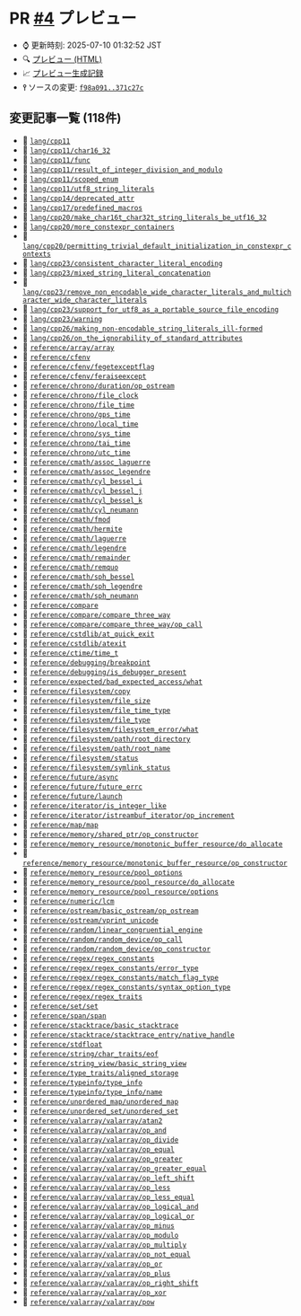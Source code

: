 # PR [\#4](https://github.com/akinomyoga/cpprefjp-site/pull/4) プレビュー
- &#x231a; 更新時刻: 2025-07-10 01:32:52 JST
- &#x1f50d; [プレビュー (HTML)](https://akinomyoga.github.io/cpprefjp-site/gen/pull/4)
- &#x1f4c8; [プレビュー生成記録](https://github.com/akinomyoga/cpprefjp-site/actions?query=event%3Apull_request_target+branch%3Apreview_link.test)
- **&#x2AEF;** ソースの変更: [`f98a091..371c27c`](https://github.com/akinomyoga/cpprefjp-site/compare/f98a09146e20e2bfe7cb8d63ec2a04348105a480..371c27cd5d04fba74385a504e742f66fa3ea1197)

## 変更記事一覧 (118件)

- &#x1f4dd; [`lang/cpp11`](https://akinomyoga.github.io/cpprefjp-site/gen/pull/4/lang/cpp11.html)
- &#x1f4dd; [`lang/cpp11/char16_32`](https://akinomyoga.github.io/cpprefjp-site/gen/pull/4/lang/cpp11/char16_32.html)
- &#x1f4dd; [`lang/cpp11/func`](https://akinomyoga.github.io/cpprefjp-site/gen/pull/4/lang/cpp11/func.html)
- &#x1f4dd; [`lang/cpp11/result_of_integer_division_and_modulo`](https://akinomyoga.github.io/cpprefjp-site/gen/pull/4/lang/cpp11/result_of_integer_division_and_modulo.html)
- &#x1f4dd; [`lang/cpp11/scoped_enum`](https://akinomyoga.github.io/cpprefjp-site/gen/pull/4/lang/cpp11/scoped_enum.html)
- &#x1f4dd; [`lang/cpp11/utf8_string_literals`](https://akinomyoga.github.io/cpprefjp-site/gen/pull/4/lang/cpp11/utf8_string_literals.html)
- &#x1f4dd; [`lang/cpp14/deprecated_attr`](https://akinomyoga.github.io/cpprefjp-site/gen/pull/4/lang/cpp14/deprecated_attr.html)
- &#x1f4dd; [`lang/cpp17/predefined_macros`](https://akinomyoga.github.io/cpprefjp-site/gen/pull/4/lang/cpp17/predefined_macros.html)
- &#x1f4dd; [`lang/cpp20/make_char16t_char32t_string_literals_be_utf16_32`](https://akinomyoga.github.io/cpprefjp-site/gen/pull/4/lang/cpp20/make_char16t_char32t_string_literals_be_utf16_32.html)
- &#x1f4dd; [`lang/cpp20/more_constexpr_containers`](https://akinomyoga.github.io/cpprefjp-site/gen/pull/4/lang/cpp20/more_constexpr_containers.html)
- &#x1f4dd; [`lang/cpp20/permitting_trivial_default_initialization_in_constexpr_contexts`](https://akinomyoga.github.io/cpprefjp-site/gen/pull/4/lang/cpp20/permitting_trivial_default_initialization_in_constexpr_contexts.html)
- &#x1f4dd; [`lang/cpp23/consistent_character_literal_encoding`](https://akinomyoga.github.io/cpprefjp-site/gen/pull/4/lang/cpp23/consistent_character_literal_encoding.html)
- &#x1f4dd; [`lang/cpp23/mixed_string_literal_concatenation`](https://akinomyoga.github.io/cpprefjp-site/gen/pull/4/lang/cpp23/mixed_string_literal_concatenation.html)
- &#x1f4dd; [`lang/cpp23/remove_non_encodable_wide_character_literals_and_multicharacter_wide_character_literals`](https://akinomyoga.github.io/cpprefjp-site/gen/pull/4/lang/cpp23/remove_non_encodable_wide_character_literals_and_multicharacter_wide_character_literals.html)
- &#x1f4dd; [`lang/cpp23/support_for_utf8_as_a_portable_source_file_encoding`](https://akinomyoga.github.io/cpprefjp-site/gen/pull/4/lang/cpp23/support_for_utf8_as_a_portable_source_file_encoding.html)
- &#x1f4dd; [`lang/cpp23/warning`](https://akinomyoga.github.io/cpprefjp-site/gen/pull/4/lang/cpp23/warning.html)
- &#x1f4dd; [`lang/cpp26/making_non-encodable_string_literals_ill-formed`](https://akinomyoga.github.io/cpprefjp-site/gen/pull/4/lang/cpp26/making_non-encodable_string_literals_ill-formed.html)
- &#x1f4dd; [`lang/cpp26/on_the_ignorability_of_standard_attributes`](https://akinomyoga.github.io/cpprefjp-site/gen/pull/4/lang/cpp26/on_the_ignorability_of_standard_attributes.html)
- &#x1f4dd; [`reference/array/array`](https://akinomyoga.github.io/cpprefjp-site/gen/pull/4/reference/array/array.html)
- &#x1f4dd; [`reference/cfenv`](https://akinomyoga.github.io/cpprefjp-site/gen/pull/4/reference/cfenv.html)
- &#x1f4dd; [`reference/cfenv/fegetexceptflag`](https://akinomyoga.github.io/cpprefjp-site/gen/pull/4/reference/cfenv/fegetexceptflag.html)
- &#x1f4dd; [`reference/cfenv/feraiseexcept`](https://akinomyoga.github.io/cpprefjp-site/gen/pull/4/reference/cfenv/feraiseexcept.html)
- &#x1f4dd; [`reference/chrono/duration/op_ostream`](https://akinomyoga.github.io/cpprefjp-site/gen/pull/4/reference/chrono/duration/op_ostream.html)
- &#x1f4dd; [`reference/chrono/file_clock`](https://akinomyoga.github.io/cpprefjp-site/gen/pull/4/reference/chrono/file_clock.html)
- &#x1f4dd; [`reference/chrono/file_time`](https://akinomyoga.github.io/cpprefjp-site/gen/pull/4/reference/chrono/file_time.html)
- &#x1f4dd; [`reference/chrono/gps_time`](https://akinomyoga.github.io/cpprefjp-site/gen/pull/4/reference/chrono/gps_time.html)
- &#x1f4dd; [`reference/chrono/local_time`](https://akinomyoga.github.io/cpprefjp-site/gen/pull/4/reference/chrono/local_time.html)
- &#x1f4dd; [`reference/chrono/sys_time`](https://akinomyoga.github.io/cpprefjp-site/gen/pull/4/reference/chrono/sys_time.html)
- &#x1f4dd; [`reference/chrono/tai_time`](https://akinomyoga.github.io/cpprefjp-site/gen/pull/4/reference/chrono/tai_time.html)
- &#x1f4dd; [`reference/chrono/utc_time`](https://akinomyoga.github.io/cpprefjp-site/gen/pull/4/reference/chrono/utc_time.html)
- &#x1f4dd; [`reference/cmath/assoc_laguerre`](https://akinomyoga.github.io/cpprefjp-site/gen/pull/4/reference/cmath/assoc_laguerre.html)
- &#x1f4dd; [`reference/cmath/assoc_legendre`](https://akinomyoga.github.io/cpprefjp-site/gen/pull/4/reference/cmath/assoc_legendre.html)
- &#x1f4dd; [`reference/cmath/cyl_bessel_i`](https://akinomyoga.github.io/cpprefjp-site/gen/pull/4/reference/cmath/cyl_bessel_i.html)
- &#x1f4dd; [`reference/cmath/cyl_bessel_j`](https://akinomyoga.github.io/cpprefjp-site/gen/pull/4/reference/cmath/cyl_bessel_j.html)
- &#x1f4dd; [`reference/cmath/cyl_bessel_k`](https://akinomyoga.github.io/cpprefjp-site/gen/pull/4/reference/cmath/cyl_bessel_k.html)
- &#x1f4dd; [`reference/cmath/cyl_neumann`](https://akinomyoga.github.io/cpprefjp-site/gen/pull/4/reference/cmath/cyl_neumann.html)
- &#x1f4dd; [`reference/cmath/fmod`](https://akinomyoga.github.io/cpprefjp-site/gen/pull/4/reference/cmath/fmod.html)
- &#x1f4dd; [`reference/cmath/hermite`](https://akinomyoga.github.io/cpprefjp-site/gen/pull/4/reference/cmath/hermite.html)
- &#x1f4dd; [`reference/cmath/laguerre`](https://akinomyoga.github.io/cpprefjp-site/gen/pull/4/reference/cmath/laguerre.html)
- &#x1f4dd; [`reference/cmath/legendre`](https://akinomyoga.github.io/cpprefjp-site/gen/pull/4/reference/cmath/legendre.html)
- &#x1f4dd; [`reference/cmath/remainder`](https://akinomyoga.github.io/cpprefjp-site/gen/pull/4/reference/cmath/remainder.html)
- &#x1f4dd; [`reference/cmath/remquo`](https://akinomyoga.github.io/cpprefjp-site/gen/pull/4/reference/cmath/remquo.html)
- &#x1f4dd; [`reference/cmath/sph_bessel`](https://akinomyoga.github.io/cpprefjp-site/gen/pull/4/reference/cmath/sph_bessel.html)
- &#x1f4dd; [`reference/cmath/sph_legendre`](https://akinomyoga.github.io/cpprefjp-site/gen/pull/4/reference/cmath/sph_legendre.html)
- &#x1f4dd; [`reference/cmath/sph_neumann`](https://akinomyoga.github.io/cpprefjp-site/gen/pull/4/reference/cmath/sph_neumann.html)
- &#x1f4dd; [`reference/compare`](https://akinomyoga.github.io/cpprefjp-site/gen/pull/4/reference/compare.html)
- &#x1f4dd; [`reference/compare/compare_three_way`](https://akinomyoga.github.io/cpprefjp-site/gen/pull/4/reference/compare/compare_three_way.html)
- &#x1f4dd; [`reference/compare/compare_three_way/op_call`](https://akinomyoga.github.io/cpprefjp-site/gen/pull/4/reference/compare/compare_three_way/op_call.html)
- &#x1f4dd; [`reference/cstdlib/at_quick_exit`](https://akinomyoga.github.io/cpprefjp-site/gen/pull/4/reference/cstdlib/at_quick_exit.html)
- &#x1f4dd; [`reference/cstdlib/atexit`](https://akinomyoga.github.io/cpprefjp-site/gen/pull/4/reference/cstdlib/atexit.html)
- &#x1f4dd; [`reference/ctime/time_t`](https://akinomyoga.github.io/cpprefjp-site/gen/pull/4/reference/ctime/time_t.html)
- &#x1f4dd; [`reference/debugging/breakpoint`](https://akinomyoga.github.io/cpprefjp-site/gen/pull/4/reference/debugging/breakpoint.html)
- &#x1f4dd; [`reference/debugging/is_debugger_present`](https://akinomyoga.github.io/cpprefjp-site/gen/pull/4/reference/debugging/is_debugger_present.html)
- &#x1f4dd; [`reference/expected/bad_expected_access/what`](https://akinomyoga.github.io/cpprefjp-site/gen/pull/4/reference/expected/bad_expected_access/what.html)
- &#x1f4dd; [`reference/filesystem/copy`](https://akinomyoga.github.io/cpprefjp-site/gen/pull/4/reference/filesystem/copy.html)
- &#x1f4dd; [`reference/filesystem/file_size`](https://akinomyoga.github.io/cpprefjp-site/gen/pull/4/reference/filesystem/file_size.html)
- &#x1f4dd; [`reference/filesystem/file_time_type`](https://akinomyoga.github.io/cpprefjp-site/gen/pull/4/reference/filesystem/file_time_type.html)
- &#x1f4dd; [`reference/filesystem/file_type`](https://akinomyoga.github.io/cpprefjp-site/gen/pull/4/reference/filesystem/file_type.html)
- &#x1f4dd; [`reference/filesystem/filesystem_error/what`](https://akinomyoga.github.io/cpprefjp-site/gen/pull/4/reference/filesystem/filesystem_error/what.html)
- &#x1f4dd; [`reference/filesystem/path/root_directory`](https://akinomyoga.github.io/cpprefjp-site/gen/pull/4/reference/filesystem/path/root_directory.html)
- &#x1f4dd; [`reference/filesystem/path/root_name`](https://akinomyoga.github.io/cpprefjp-site/gen/pull/4/reference/filesystem/path/root_name.html)
- &#x1f4dd; [`reference/filesystem/status`](https://akinomyoga.github.io/cpprefjp-site/gen/pull/4/reference/filesystem/status.html)
- &#x1f4dd; [`reference/filesystem/symlink_status`](https://akinomyoga.github.io/cpprefjp-site/gen/pull/4/reference/filesystem/symlink_status.html)
- &#x1f4dd; [`reference/future/async`](https://akinomyoga.github.io/cpprefjp-site/gen/pull/4/reference/future/async.html)
- &#x1f4dd; [`reference/future/future_errc`](https://akinomyoga.github.io/cpprefjp-site/gen/pull/4/reference/future/future_errc.html)
- &#x1f4dd; [`reference/future/launch`](https://akinomyoga.github.io/cpprefjp-site/gen/pull/4/reference/future/launch.html)
- &#x1f4dd; [`reference/iterator/is_integer_like`](https://akinomyoga.github.io/cpprefjp-site/gen/pull/4/reference/iterator/is_integer_like.html)
- &#x1f4dd; [`reference/iterator/istreambuf_iterator/op_increment`](https://akinomyoga.github.io/cpprefjp-site/gen/pull/4/reference/iterator/istreambuf_iterator/op_increment.html)
- &#x1f4dd; [`reference/map/map`](https://akinomyoga.github.io/cpprefjp-site/gen/pull/4/reference/map/map.html)
- &#x1f4dd; [`reference/memory/shared_ptr/op_constructor`](https://akinomyoga.github.io/cpprefjp-site/gen/pull/4/reference/memory/shared_ptr/op_constructor.html)
- &#x1f4dd; [`reference/memory_resource/monotonic_buffer_resource/do_allocate`](https://akinomyoga.github.io/cpprefjp-site/gen/pull/4/reference/memory_resource/monotonic_buffer_resource/do_allocate.html)
- &#x1f4dd; [`reference/memory_resource/monotonic_buffer_resource/op_constructor`](https://akinomyoga.github.io/cpprefjp-site/gen/pull/4/reference/memory_resource/monotonic_buffer_resource/op_constructor.html)
- &#x1f4dd; [`reference/memory_resource/pool_options`](https://akinomyoga.github.io/cpprefjp-site/gen/pull/4/reference/memory_resource/pool_options.html)
- &#x1f4dd; [`reference/memory_resource/pool_resource/do_allocate`](https://akinomyoga.github.io/cpprefjp-site/gen/pull/4/reference/memory_resource/pool_resource/do_allocate.html)
- &#x1f4dd; [`reference/memory_resource/pool_resource/options`](https://akinomyoga.github.io/cpprefjp-site/gen/pull/4/reference/memory_resource/pool_resource/options.html)
- &#x1f4dd; [`reference/numeric/lcm`](https://akinomyoga.github.io/cpprefjp-site/gen/pull/4/reference/numeric/lcm.html)
- &#x1f4dd; [`reference/ostream/basic_ostream/op_ostream`](https://akinomyoga.github.io/cpprefjp-site/gen/pull/4/reference/ostream/basic_ostream/op_ostream.html)
- &#x1f4dd; [`reference/ostream/vprint_unicode`](https://akinomyoga.github.io/cpprefjp-site/gen/pull/4/reference/ostream/vprint_unicode.html)
- &#x1f4dd; [`reference/random/linear_congruential_engine`](https://akinomyoga.github.io/cpprefjp-site/gen/pull/4/reference/random/linear_congruential_engine.html)
- &#x1f4dd; [`reference/random/random_device/op_call`](https://akinomyoga.github.io/cpprefjp-site/gen/pull/4/reference/random/random_device/op_call.html)
- &#x1f4dd; [`reference/random/random_device/op_constructor`](https://akinomyoga.github.io/cpprefjp-site/gen/pull/4/reference/random/random_device/op_constructor.html)
- &#x1f4dd; [`reference/regex/regex_constants`](https://akinomyoga.github.io/cpprefjp-site/gen/pull/4/reference/regex/regex_constants.html)
- &#x1f4dd; [`reference/regex/regex_constants/error_type`](https://akinomyoga.github.io/cpprefjp-site/gen/pull/4/reference/regex/regex_constants/error_type.html)
- &#x1f4dd; [`reference/regex/regex_constants/match_flag_type`](https://akinomyoga.github.io/cpprefjp-site/gen/pull/4/reference/regex/regex_constants/match_flag_type.html)
- &#x1f4dd; [`reference/regex/regex_constants/syntax_option_type`](https://akinomyoga.github.io/cpprefjp-site/gen/pull/4/reference/regex/regex_constants/syntax_option_type.html)
- &#x1f4dd; [`reference/regex/regex_traits`](https://akinomyoga.github.io/cpprefjp-site/gen/pull/4/reference/regex/regex_traits.html)
- &#x1f4dd; [`reference/set/set`](https://akinomyoga.github.io/cpprefjp-site/gen/pull/4/reference/set/set.html)
- &#x1f4dd; [`reference/span/span`](https://akinomyoga.github.io/cpprefjp-site/gen/pull/4/reference/span/span.html)
- &#x1f4dd; [`reference/stacktrace/basic_stacktrace`](https://akinomyoga.github.io/cpprefjp-site/gen/pull/4/reference/stacktrace/basic_stacktrace.html)
- &#x1f4dd; [`reference/stacktrace/stacktrace_entry/native_handle`](https://akinomyoga.github.io/cpprefjp-site/gen/pull/4/reference/stacktrace/stacktrace_entry/native_handle.html)
- &#x1f4dd; [`reference/stdfloat`](https://akinomyoga.github.io/cpprefjp-site/gen/pull/4/reference/stdfloat.html)
- &#x1f4dd; [`reference/string/char_traits/eof`](https://akinomyoga.github.io/cpprefjp-site/gen/pull/4/reference/string/char_traits/eof.html)
- &#x1f4dd; [`reference/string_view/basic_string_view`](https://akinomyoga.github.io/cpprefjp-site/gen/pull/4/reference/string_view/basic_string_view.html)
- &#x1f4dd; [`reference/type_traits/aligned_storage`](https://akinomyoga.github.io/cpprefjp-site/gen/pull/4/reference/type_traits/aligned_storage.html)
- &#x1f4dd; [`reference/typeinfo/type_info`](https://akinomyoga.github.io/cpprefjp-site/gen/pull/4/reference/typeinfo/type_info.html)
- &#x1f4dd; [`reference/typeinfo/type_info/name`](https://akinomyoga.github.io/cpprefjp-site/gen/pull/4/reference/typeinfo/type_info/name.html)
- &#x1f4dd; [`reference/unordered_map/unordered_map`](https://akinomyoga.github.io/cpprefjp-site/gen/pull/4/reference/unordered_map/unordered_map.html)
- &#x1f4dd; [`reference/unordered_set/unordered_set`](https://akinomyoga.github.io/cpprefjp-site/gen/pull/4/reference/unordered_set/unordered_set.html)
- &#x1f4dd; [`reference/valarray/valarray/atan2`](https://akinomyoga.github.io/cpprefjp-site/gen/pull/4/reference/valarray/valarray/atan2.html)
- &#x1f4dd; [`reference/valarray/valarray/op_and`](https://akinomyoga.github.io/cpprefjp-site/gen/pull/4/reference/valarray/valarray/op_and.html)
- &#x1f4dd; [`reference/valarray/valarray/op_divide`](https://akinomyoga.github.io/cpprefjp-site/gen/pull/4/reference/valarray/valarray/op_divide.html)
- &#x1f4dd; [`reference/valarray/valarray/op_equal`](https://akinomyoga.github.io/cpprefjp-site/gen/pull/4/reference/valarray/valarray/op_equal.html)
- &#x1f4dd; [`reference/valarray/valarray/op_greater`](https://akinomyoga.github.io/cpprefjp-site/gen/pull/4/reference/valarray/valarray/op_greater.html)
- &#x1f4dd; [`reference/valarray/valarray/op_greater_equal`](https://akinomyoga.github.io/cpprefjp-site/gen/pull/4/reference/valarray/valarray/op_greater_equal.html)
- &#x1f4dd; [`reference/valarray/valarray/op_left_shift`](https://akinomyoga.github.io/cpprefjp-site/gen/pull/4/reference/valarray/valarray/op_left_shift.html)
- &#x1f4dd; [`reference/valarray/valarray/op_less`](https://akinomyoga.github.io/cpprefjp-site/gen/pull/4/reference/valarray/valarray/op_less.html)
- &#x1f4dd; [`reference/valarray/valarray/op_less_equal`](https://akinomyoga.github.io/cpprefjp-site/gen/pull/4/reference/valarray/valarray/op_less_equal.html)
- &#x1f4dd; [`reference/valarray/valarray/op_logical_and`](https://akinomyoga.github.io/cpprefjp-site/gen/pull/4/reference/valarray/valarray/op_logical_and.html)
- &#x1f4dd; [`reference/valarray/valarray/op_logical_or`](https://akinomyoga.github.io/cpprefjp-site/gen/pull/4/reference/valarray/valarray/op_logical_or.html)
- &#x1f4dd; [`reference/valarray/valarray/op_minus`](https://akinomyoga.github.io/cpprefjp-site/gen/pull/4/reference/valarray/valarray/op_minus.html)
- &#x1f4dd; [`reference/valarray/valarray/op_modulo`](https://akinomyoga.github.io/cpprefjp-site/gen/pull/4/reference/valarray/valarray/op_modulo.html)
- &#x1f4dd; [`reference/valarray/valarray/op_multiply`](https://akinomyoga.github.io/cpprefjp-site/gen/pull/4/reference/valarray/valarray/op_multiply.html)
- &#x1f4dd; [`reference/valarray/valarray/op_not_equal`](https://akinomyoga.github.io/cpprefjp-site/gen/pull/4/reference/valarray/valarray/op_not_equal.html)
- &#x1f4dd; [`reference/valarray/valarray/op_or`](https://akinomyoga.github.io/cpprefjp-site/gen/pull/4/reference/valarray/valarray/op_or.html)
- &#x1f4dd; [`reference/valarray/valarray/op_plus`](https://akinomyoga.github.io/cpprefjp-site/gen/pull/4/reference/valarray/valarray/op_plus.html)
- &#x1f4dd; [`reference/valarray/valarray/op_right_shift`](https://akinomyoga.github.io/cpprefjp-site/gen/pull/4/reference/valarray/valarray/op_right_shift.html)
- &#x1f4dd; [`reference/valarray/valarray/op_xor`](https://akinomyoga.github.io/cpprefjp-site/gen/pull/4/reference/valarray/valarray/op_xor.html)
- &#x1f4dd; [`reference/valarray/valarray/pow`](https://akinomyoga.github.io/cpprefjp-site/gen/pull/4/reference/valarray/valarray/pow.html)
